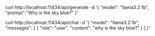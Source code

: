 curl http://localhost:11434/api/generate -d '{
"model": "llama3.2:1b",
"prompt":"Why is the sky blue?"
}'

curl http://localhost:11434/api/chat -d '{
"model": "llama3.2:1b",
"messages": [
{ "role": "user", "content": "why is the sky blue?" }
]
}'
